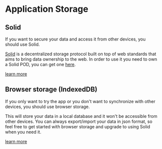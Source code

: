 # Application Storage

## Solid

If you want to secure your data and access it from other devices, you should use Solid.

[Solid](https://solidproject.org) is a decentralized storage protocol built on top of web standards that aims to bring data ownership to the web. In order to use it you need to own a Solid POD, you can get one [here](https://solidproject.org/for-developers#hosted-pod-services).

[learn more](https://solidproject.org)

## Browser storage (IndexedDB)

If you only want to try the app or you don't want to synchronize with other devices, you should use browser storage.

This will store your data in a local database and it won't be accessible from other devices. You can always export/import your data in json format, so feel free to get started with browser storage and upgrade to using Solid when you need it.

[learn more](https://en.wikipedia.org/wiki/Indexed_Database_API)
